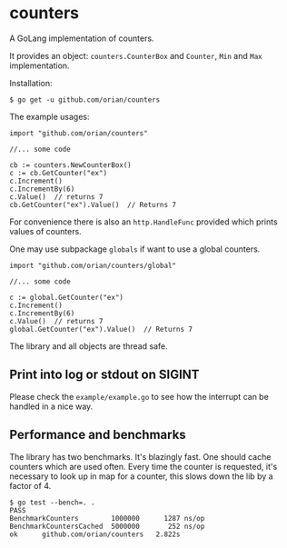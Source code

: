 # counters
A GoLang implementation of counters.

It provides an object: `counters.CounterBox` and `Counter`, `Min` and `Max` implementation.

Installation:

    $ go get -u github.com/orian/counters

The example usages:

    import "github.com/orian/counters"

    //... some code

    cb := counters.NewCounterBox()
    c := cb.GetCounter("ex")
    c.Increment()
    c.IncrementBy(6)
    c.Value()  // returns 7
    cb.GetCounter("ex").Value()  // Returns 7

For convenience there is also an `http.HandleFunc` provided which prints values of counters.

One may use subpackage `globals` if want to use a global counters.

    import "github.com/orian/counters/global"

    //... some code

    c := global.GetCounter("ex")
    c.Increment()
    c.IncrementBy(6)
    c.Value()  // returns 7
    global.GetCounter("ex").Value()  // Returns 7

The library and all objects are thread safe.

## Print into log or stdout on SIGINT

Please check the `example/example.go` to see how the interrupt can be handled in a nice way.

## Performance and benchmarks
The library has two benchmarks. It's blazingly fast. One should cache counters
which are used often. Every time the counter is requested, it's necessary to
look up in map for a counter, this slows down the lib by a factor of 4.

    $ go test --bench=. .
    PASS
    BenchmarkCounters        1000000      1287 ns/op
    BenchmarkCountersCached  5000000       252 ns/op
    ok      github.com/orian/counters   2.822s